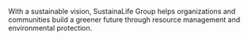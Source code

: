 With a sustainable vision, SustainaLife Group helps organizations and communities build a greener future through resource management and environmental protection.
